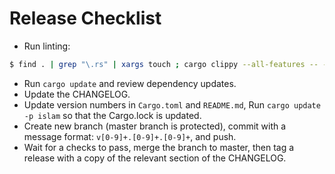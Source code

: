 # Release Checklist

- Run linting:

``` bash
$ find . | grep "\.rs" | xargs touch ; cargo clippy --all-features -- --deny warnings --deny clippy::pedantic --deny clippy::nursery
```

- Run `cargo update` and review dependency updates.
- Update the CHANGELOG.
- Update version numbers in `Cargo.toml` and `README.md`, Run `cargo update -p islam` so that the Cargo.lock is updated.
- Create new branch (master branch is protected), commit with a message format: `v[0-9]+.[0-9]+.[0-9]+`, and push.
- Wait for a checks to pass, merge the branch to master, then tag a release with a copy of the relevant section of the CHANGELOG.
